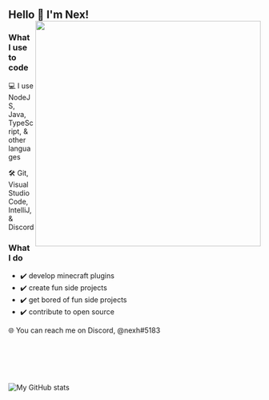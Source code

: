 ## Hello 👋 I'm Nex! <a><img align="right" width="450px" src="https://github.com/razod/razod/blob/main/octocat.png"></a> 

### What I use to code
:computer: I use NodeJS, Java, TypeScript, & other languages

:hammer_and_wrench: Git, Visual Studio Code, IntelliJ, & Discord

### What I do
- :heavy_check_mark: develop minecraft plugins
- :heavy_check_mark: create fun side projects
- :heavy_check_mark: get bored of fun side projects
- :heavy_check_mark: contribute to open source

:globe_with_meridians: You can reach me on Discord, @nexh#5183

<br />
<br />
<br />
<br />

![My GitHub stats](https://github-readme-stats.vercel.app/api?username=razod)

